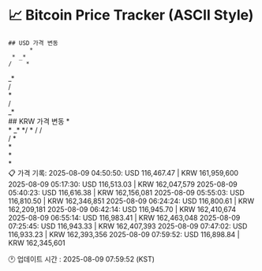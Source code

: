# 📈 Bitcoin Price Tracker (ASCII Style)
    ## USD 가격 변동 
          *   
     * _* 
    /    *
   _*     
  /       
  *       
 /        
_*        
    ## KRW 가격 변동
          *   
     * _* 
   */    *
  / /     
  / *     
  *       
 *        
*         
    📋 가격 기록:
    2025-08-09 04:50:50: USD 116,467.47 | KRW 161,959,600
2025-08-09 05:17:30: USD 116,513.03 | KRW 162,047,579
2025-08-09 05:40:23: USD 116,616.38 | KRW 162,156,081
2025-08-09 05:55:03: USD 116,810.50 | KRW 162,346,851
2025-08-09 06:24:24: USD 116,800.61 | KRW 162,209,181
2025-08-09 06:42:14: USD 116,945.70 | KRW 162,410,674
2025-08-09 06:55:14: USD 116,983.41 | KRW 162,463,048
2025-08-09 07:25:45: USD 116,943.33 | KRW 162,407,393
2025-08-09 07:47:02: USD 116,933.23 | KRW 162,393,356
2025-08-09 07:59:52: USD 116,898.84 | KRW 162,345,601
    
🕐 업데이트 시간 : 2025-08-09 07:59:52 (KST)
